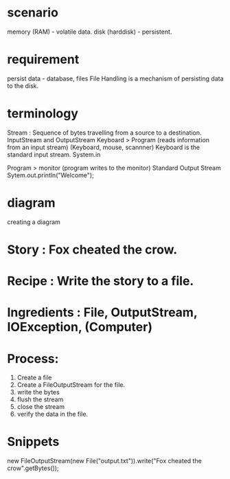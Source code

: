 # scenario
memory (RAM) - volatile data.
disk (harddisk) - persistent.

# requirement
persist data - database, files
File Handling is a mechanism of persisting data to the disk.

# terminology
Stream : Sequence of bytes travelling from a source to a destination.
InputStream and OutputStream
Keyboard > Program (reads information from an input stream)
(Keyboard, mouse, scannner) Keyboard is the standard input stream.
System.in
 
Program > monitor (program writes to the monitor)
Standard Output Stream
Sytem.out.println("Welcome");

# diagram
creating a diagram

# Story : Fox cheated the crow.
# Recipe : Write the story to a file.
# Ingredients : File, OutputStream, IOException, (Computer)
# Process:
1. Create a file
2. Create a FileOutputStream for the file.
3. write the bytes
4. flush the stream
5. close the stream
6. verify the data in the file.
# Snippets
new FileOutputStream(new File("output.txt")).write("Fox cheated the crow".getBytes());